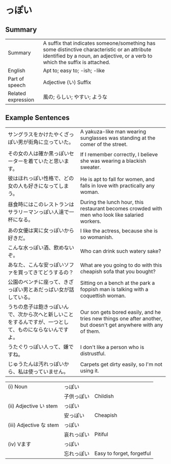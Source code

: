 # っぽい

## Summary

<table><tr>   <td>Summary</td>   <td>A suffix that indicates someone/something has some distinctive characteristic or an attribute identified by a noun, an adjective, or a verb to which the suffix is attached.</td></tr><tr>   <td>English</td>   <td>Apt to; easy to; -ish; -like</td></tr><tr>   <td>Part of speech</td>   <td>Adjective (い) Suffix</td></tr><tr>   <td>Related expression</td>   <td>風の; らしい; やすい; ような</td></tr></table>

## Example Sentences

<table><tr>   <td>サングラスをかけたやくざっぽい男が街角に立っていた。</td>   <td>A yakuza-like man wearing sunglasses was standing at the comer of the street.</td></tr><tr>   <td>その女の人は確か黒っぽいセーターを着ていたと思います。</td>   <td>If I remember correctly, I believe she was wearing a blackish sweater.</td></tr><tr>   <td>彼はほれっぽい性格で、どの女の人も好きになってしまう。</td>   <td>He is apt to fall for women, and falls in love with practically any woman.</td></tr><tr>   <td>昼食時にはこのレストランはサラリーマンっぽい人達で一杯になる。</td>   <td>During the lunch hour, this restaurant becomes crowded with men who look like salaried workers.</td></tr><tr>   <td>あの女優は実に女っぽいから好きだ。</td>   <td>I like the actress, because she is so womanish.</td></tr><tr>   <td>こんな水っぽい酒、飲めないぞ。</td>   <td>Who can drink such watery sake?</td></tr><tr>   <td>あなた、こんな安っぽいソファを買ってきてどうするの？</td>   <td>What are you going to do with this cheapish sofa that you bought?</td></tr><tr>   <td>公園のベンチに座って、きざっぽい男とあだっぱい女が話している。</td>   <td>Sitting on a bench at the park a foppish man is talking with a coquettish woman.</td></tr><tr>   <td>うちの息子は飽きっぽいんで、次から次へと新しいことをするんですが、一つとして、ものにならないんですよ。</td>   <td>Our son gets bored easily, and he tries new things one after another, but doesn't get anywhere with any of them.</td></tr><tr>   <td>うたぐりっぽい人って、嫌ですね。</td>   <td>I don't like a person who is distrustful.</td></tr><tr>   <td>じゅうたんは汚れっぽいから、私は使っていません。</td>   <td>Carpets get dirty easily, so I'm not using it.</td></tr></table>

<table class="table"><tbody><tr class="tr head"><td class="td"><span class="numbers">(i)</span> <span class="bold">Noun</span></td><td class="td"><span class="concept">っぽい</span></td><td class="td"></td></tr><tr class="tr"><td class="td"></td><td class="td"><span>子供</span><span class="concept">っぽい</span></td><td class="td"><span>Childish</span></td></tr><tr class="tr head"><td class="td"><span class="numbers">(ii)</span> <span class="bold">Adjective い stem</span></td><td class="td"><span class="concept">っぽい</span></td><td class="td"></td></tr><tr class="tr"><td class="td"></td><td class="td"><span>安</span><span class="concept">っぽい</span></td><td class="td"><span>Cheapish</span></td></tr><tr class="tr head"><td class="td"><span class="numbers">(iii)</span> <span class="bold">Adjective な stem</span></td><td class="td"><span class="concept">っぽい</span></td><td class="td"></td></tr><tr class="tr"><td class="td"></td><td class="td"><span>哀れ</span><span class="concept">っぽい</span></td><td class="td"><span>Pitiful</span></td></tr><tr class="tr head"><td class="td"><span class="numbers">(iv)</span> <span class="bold">Vます</span></td><td class="td"><span class="concept">っぽい</span></td><td class="td"></td></tr><tr class="tr"><td class="td"></td><td class="td"><span>忘れ</span><span class="concept">っぽい</span></td><td class="td"><span>Easy to forget, forgetful</span></td></tr></tbody></table>

